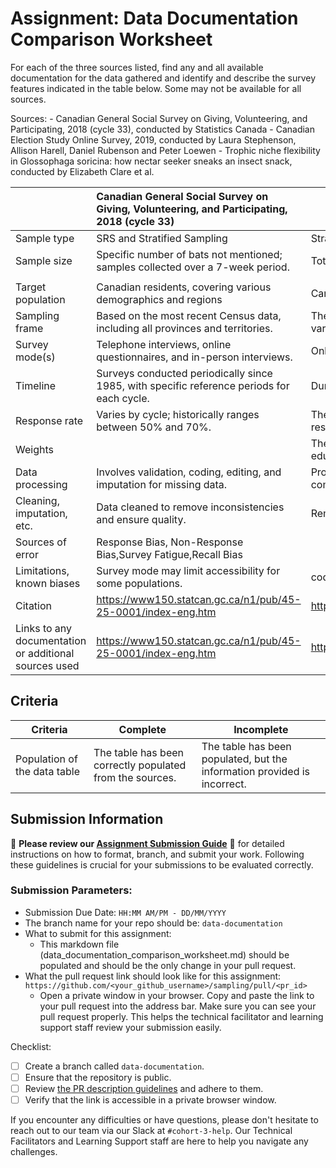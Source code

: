 # Assignment: Data Documentation Comparison Worksheet

For each of the three sources listed, find any and all available documentation for the data gathered and identify and describe the survey features indicated in the table below. Some may not be available for all sources.

Sources: - Canadian General Social Survey on Giving, Volunteering, and Participating, 2018 (cycle 33), conducted by Statistics Canada - Canadian Election Study Online Survey, 2019, conducted by Laura Stephenson, Allison Harell, Daniel Rubenson and Peter Loewen - Trophic niche flexibility in Glossophaga soricina: how nectar seeker sneaks an insect snack, conducted by Elizabeth Clare et al.

|                                                       | Canadian General Social Survey on Giving, Volunteering, and Participating, 2018 (cycle 33) | Canadian Election Study Online Survey, 2019 | Trophic niche flexibility in Glossophaga soricina: how nectar seeker sneaks an insect snack |
|----------------|:--------------------|----------------|---------------------|
| Sample type                                         |   SRS and Stratified Sampling                                                                                       |  Stratified Sampling                                          |    Stratified Sampling                                                                                        |
| Sample size                                           |   Specific number of bats not mentioned; samples collected over a 7-week period.                                                                                          |   Total responses: 37,822
|                                          |                                                                                             |
| Target population                                     |    Canadian residents, covering various demographics and regions                                                                                        | Canadian citizens and permanent residents aged 18 and over.                                           |  Glossophaga soricina and its insect prey (beetles, flies, noctuid moths).                                                                                            | 
| Sampling frame                                        |   Based on the most recent Census data, including all provinces and territories.                                                                                         |   The sample was takenfrom an online panel, including individuals from various demographics  sample of the Canadian population.                                          |    Sampling from the Area de Conservación de Guanacaste, Costa Rica, and molecular analysis of guano.                                                                                         |
| Survey mode(s)                                        |    Telephone interviews, online questionnaires, and in-person interviews.                                                                                        |     Online survey distributed via Qualtrics.                                        |  Observational and analytical                                                                                            |
| Timeline                                              |   Surveys conducted periodically since 1985, with specific reference periods for each cycle.                                                                                         |  During the campaign period of the 2019 Canadian federal election                                           |    7 weeks from late May to early July 2009                                                                                         |
| Response rate                                         |     Varies by cycle; historically ranges between 50% and 70%.                                                                                        |  The initial response rate was approximately 8.6%, with a high-quality response rate of 45.48%.                                           |                                                                               N/A              |
| Weights                                               |                                                                                            |  The weight account for factors such as age, gender, region, and education.                                          |    N/A                                                                                          |
| Data processing                                       |   Involves validation, coding, editing, and imputation for missing data.                                                                                         |  Processed using Qualtrics, which included automated checks for completeness and consistency.                                           |    DNA extraction, sequencing, and sequence alignment using Sequencher, BioEdit, and MEGA                                                                                         |
| Cleaning, imputation, etc.                            |    Data cleaned to remove inconsistencies and ensure quality.                                                                                        | Removing low-quality responses and duplicates                                           |     Manual removal of insect fragments, ethanol evaporation                                                                                        |
| Sources of error                                      |    Response Bias, Non-Response Bias,Survey Fatigue,Recall Bias                                                                                       |                                             |   Possible errors dentification of insect fragments.                                                                                          |
| Limitations, known biases                             |     Survey mode  may limit accessibility for some populations.                                                                                         |   code 2                                          |        Potential inaccuracies in DNA identification and representation of prey species.                                                                                                                                                                                  |
| Citation                                              |      https://www150.statcan.gc.ca/n1/pub/45-25-0001/index-eng.htm                                                                                       |    https://dimension.usherbrooke.ca/documents/CES2019Codebook.pdf    |      https://besjournals.onlinelibrary.wiley.com/doi/full/10.1111/1365-2435.12192  |
| Links to any documentation or additional sources used |      https://www150.statcan.gc.ca/n1/pub/45-25-0001/index-eng.htm                                                                                         |   https://dimension.usherbrooke.ca/documents/CES2019Codebook.pdf    |  https://besjournals.onlinelibrary.wiley.com/doi/full/10.1111/1365-2435.12192 |

## Criteria

|Criteria|Complete|Incomplete|
|--------|----|----|
|Population of the data table|The table has been correctly populated from the sources.|The table has been populated, but the information provided is incorrect.|

## Submission Information

🚨 **Please review our [Assignment Submission Guide](https://github.com/UofT-DSI/onboarding/blob/main/onboarding_documents/submissions.md)** 🚨 for detailed instructions on how to format, branch, and submit your work. Following these guidelines is crucial for your submissions to be evaluated correctly.

### Submission Parameters:
* Submission Due Date: `HH:MM AM/PM - DD/MM/YYYY`
* The branch name for your repo should be: `data-documentation`
* What to submit for this assignment:
     * This markdown file (data_documentation_comparison_worksheet.md) should be populated and should be the only change in your pull request.
* What the pull request link should look like for this assignment: `https://github.com/<your_github_username>/sampling/pull/<pr_id>`
     * Open a private window in your browser. Copy and paste the link to your pull request into the address bar. Make sure you can see your pull request properly. This helps the technical facilitator and learning support staff review your submission easily.

Checklist:
- [ ] Create a branch called `data-documentation`.
- [ ] Ensure that the repository is public.
- [ ] Review [the PR description guidelines](https://github.com/UofT-DSI/onboarding/blob/main/onboarding_documents/submissions.md#guidelines-for-pull-request-descriptions) and adhere to them.
- [ ] Verify that the link is accessible in a private browser window.

If you encounter any difficulties or have questions, please don't hesitate to reach out to our team via our Slack at `#cohort-3-help`. Our Technical Facilitators and Learning Support staff are here to help you navigate any challenges.
